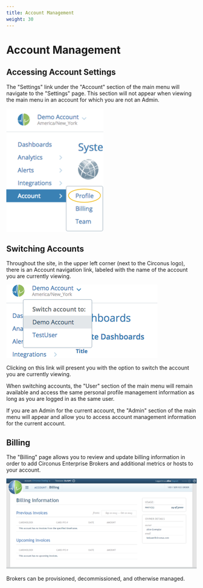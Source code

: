 ```yaml
---
title: Account Management
weight: 30
---
```


# Account Management

## Accessing Account Settings

The "Settings" link under the "Account" section of the main menu will navigate to the "Settings" page. This section will not appear when viewing the main menu in an account for which you are not an Admin.

![Image: 'default_dash_account4.png'](../img/default_dash_account4.png)

## Switching Accounts

Throughout the site, in the upper left corner (next to the Circonus logo), there is an Account navigation link, labeled with the name of the account you are currently viewing.

![Image: 'default_dash_switch_account3.png'](../img/default_dash_switch_account3.png)

Clicking on this link will present you with the option to switch the account you are currently viewing.

When switching accounts, the "User" section of the main menu will remain available and access the same personal profile management information as long as you are logged in as the same user.

If you are an Admin for the current account, the "Admin" section of the main menu will appear and allow you to access account management information for the current account.

## Billing

The "Billing" page allows you to review and update billing information in order to add Circonus Enterprise Brokers and additional metrics or hosts to your account.

![Image: 'account_billing2.png'](../img/account_billing2.png)

Brokers can be provisioned, decommissioned, and otherwise managed.
